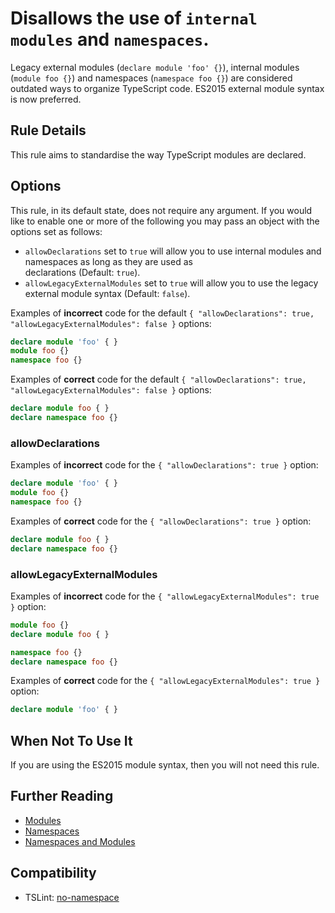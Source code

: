 # Disallows the use of `internal modules` and `namespaces`.

Legacy external modules (`declare module 'foo' {}`), internal modules (`module foo {}`) 
and namespaces (`namespace foo {}`) are considered outdated ways to organize TypeScript code. 
ES2015 external module syntax is now preferred.     

## Rule Details

This rule aims to standardise the way TypeScript modules are declared.

## Options

This rule, in its default state, does not require any argument. If you would like to enable one 
or more of the following you may pass an object with the options set as follows:
- `allowDeclarations` set to `true` will allow you to use internal modules and namespaces as long as they are used as  
declarations (Default: `true`).  
- `allowLegacyExternalModules` set to `true` will allow you to use the legacy external module syntax (Default: `false`).     

Examples of **incorrect** code for the default `{ "allowDeclarations": true, "allowLegacyExternalModules": false }` options:
```ts
declare module 'foo' { }
module foo {}
namespace foo {}
```

Examples of **correct** code for the default `{ "allowDeclarations": true, "allowLegacyExternalModules": false }` options:
```ts
declare module foo { }
declare namespace foo {}
```

### allowDeclarations
Examples of **incorrect** code for the `{ "allowDeclarations": true }` option:
```ts
declare module 'foo' { }
module foo {}
namespace foo {}
```

Examples of **correct** code for the `{ "allowDeclarations": true }` option:
```ts
declare module foo { }
declare namespace foo {}
```

### allowLegacyExternalModules
Examples of **incorrect** code for the `{ "allowLegacyExternalModules": true }` option:
```ts
module foo {}
declare module foo { }

namespace foo {}
declare namespace foo {}
```

Examples of **correct** code for the `{ "allowLegacyExternalModules": true }` option:
```ts
declare module 'foo' { }
```

## When Not To Use It

If you are using the ES2015 module syntax, then you will not need this rule.

## Further Reading

* [Modules](https://www.typescriptlang.org/docs/handbook/modules.html)  
* [Namespaces](https://www.typescriptlang.org/docs/handbook/namespaces.html)  
* [Namespaces and Modules](https://www.typescriptlang.org/docs/handbook/namespaces-and-modules.html)  

## Compatibility

* TSLint: [no-namespace](https://palantir.github.io/tslint/rules/no-namespace/)
